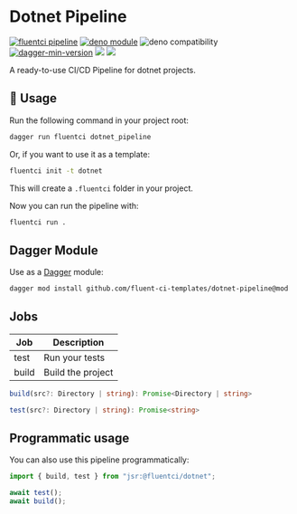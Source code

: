 # Dotnet Pipeline

[![fluentci pipeline](https://shield.fluentci.io/x/dotnet_pipeline)](https://pkg.fluentci.io/dotnet_pipeline)
[![deno module](https://shield.deno.dev/x/dotnet_pipeline)](https://deno.land/x/dotnet_pipeline)
![deno compatibility](https://shield.deno.dev/deno/^1.42)
[![dagger-min-version](https://shield.fluentci.io/dagger/v0.11.7)](https://dagger.io)
[![](https://jsr.io/badges/@fluentci/dotnet)](https://jsr.io/@fluentci/dotnet)
[![](https://img.shields.io/codecov/c/gh/fluent-ci-templates/dotnet-pipeline)](https://codecov.io/gh/fluent-ci-templates/dotnet-pipeline)

A ready-to-use CI/CD Pipeline for dotnet projects.


## 🚀 Usage

Run the following command in your project root:

```bash
dagger run fluentci dotnet_pipeline
```

Or, if you want to use it as a template:

```bash
fluentci init -t dotnet
```

This will create a `.fluentci` folder in your project.

Now you can run the pipeline with:

```bash
fluentci run .
```

## Dagger Module

Use as a [Dagger](https://dagger.io) module:

```bash
dagger mod install github.com/fluent-ci-templates/dotnet-pipeline@mod
```

## Jobs

| Job   | Description       |
| ----- | ----------------- |
| test  | Run your tests    |
| build | Build the project |

```typescript
build(src?: Directory | string): Promise<Directory | string>

test(src?: Directory | string): Promise<string>
```

## Programmatic usage

You can also use this pipeline programmatically:

```ts
import { build, test } from "jsr:@fluentci/dotnet";

await test();
await build();
```
